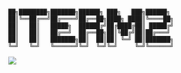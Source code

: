 ```
██╗████████╗███████╗██████╗ ███╗   ███╗██████╗ 
██║╚══██╔══╝██╔════╝██╔══██╗████╗ ████║╚════██╗
██║   ██║   █████╗  ██████╔╝██╔████╔██║ █████╔╝
██║   ██║   ██╔══╝  ██╔══██╗██║╚██╔╝██║██╔═══╝ 
██║   ██║   ███████╗██║  ██║██║ ╚═╝ ██║███████╗
╚═╝   ╚═╝   ╚══════╝╚═╝  ╚═╝╚═╝     ╚═╝╚══════╝ 
```

![](https://raw.githubusercontent.com/jimsaun/files/dotfiles/main/iterm2/preview.png)